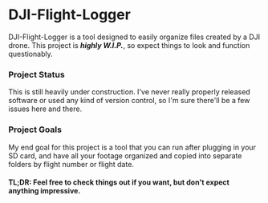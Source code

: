 # DJI-Flight-Logger

DJI-Flight-Logger is a tool designed to easily organize files created by a DJI drone. This
project is **_highly W.I.P._**, so expect things to look and function questionably.

### Project Status
This is still heavily under construction. I've never really properly released software or 
used any kind of version control, so I'm sure there'll be a few issues here and there.

### Project Goals
My end goal for this project is a tool that you can run after plugging in your SD card, and have 
all your footage organized and copied into separate folders by flight number or flight date.


#### TL;DR: Feel free to check things out if you want, but don't expect anything impressive.
